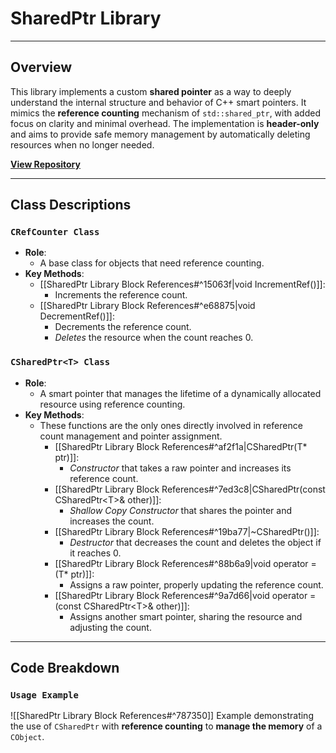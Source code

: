 # **SharedPtr Library**
---
## **Overview**
This library implements a custom **shared pointer** as a way to deeply understand the internal structure and behavior of C++ smart pointers. It mimics the **reference counting** mechanism of `std::shared_ptr`, with added focus on clarity and minimal overhead. The implementation is **header-only** and aims to provide safe memory management by automatically deleting resources when no longer needed.

[**View Repository**](https://github.com/Woo95/SharedPtr)

---
## **Class Descriptions**
### `CRefCounter Class` 
- **Role**: 
	- A base class for objects that need reference counting.
- **Key Methods**:
	- [[SharedPtr Library Block References#^15063f|void IncrementRef()]]:
		- Increments the reference count.
	- [[SharedPtr Library Block References#^e68875|void DecrementRef()]]:
		- Decrements the reference count.
		- *Deletes* the resource when the count reaches 0.
### `CSharedPtr<T> Class`
- **Role**: 
	- A smart pointer that manages the lifetime of a dynamically allocated resource using reference counting.
- **Key Methods**:
	- These functions are the only ones directly involved in reference count management and pointer assignment.
		- [[SharedPtr Library Block References#^af2f1a|CSharedPtr(T* ptr)]]:
			- *Constructor* that takes a raw pointer and increases its reference count.
		- [[SharedPtr Library Block References#^7ed3c8|CSharedPtr(const CSharedPtr\<T\>& other)]]:
			- *Shallow Copy Constructor* that shares the pointer and increases the count.
		- [[SharedPtr Library Block References#^19ba77|~CSharedPtr()]]:
			- *Destructor* that decreases the count and deletes the object if it reaches 0.
		- [[SharedPtr Library Block References#^88b6a9|void operator = (T* ptr)]]:
			- Assigns a raw pointer, properly updating the reference count.
		- [[SharedPtr Library Block References#^9a7d66|void operator = (const CSharedPtr\<T\>& other)]]:
			- Assigns another smart pointer, sharing the resource and adjusting the count.

---
## **Code Breakdown**
### `Usage Example`
![[SharedPtr Library Block References#^787350]]
Example demonstrating the use of `CSharedPtr` with **reference counting** to **manage the memory** of a `CObject`.